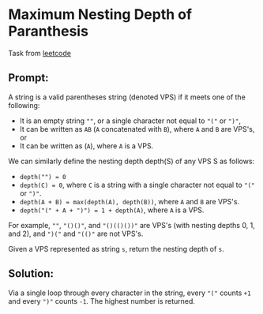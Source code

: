 # Maximum Nesting Depth of Paranthesis

Task from [leetcode](https://leetcode.com/problems/maximum-nesting-depth-of-the-parentheses/)

## Prompt:

A string is a valid parentheses string (denoted VPS) if it meets one of the following:

-   It is an empty string `""`, or a single character not equal to `"("` or `")"`,
-   It can be written as `AB` (`A` concatenated with `B`), where `A` and `B` are VPS's, or
-   It can be written as (`A`), where `A` is a VPS.

We can similarly define the nesting depth depth(S) of any VPS S as follows:

-   `depth("") = 0`
-   `depth(C) = 0`, where `C` is a string with a single character not equal to `"("` or `")"`.
-   `depth(A + B) = max(depth(A), depth(B))`, where `A` and `B` are VPS's.
-   `depth("(" + A + ")") = 1 + depth(A)`, where `A` is a VPS.

For example, `""`, `"()()"`, and `"()(()())"` are VPS's (with nesting depths 0, 1, and 2), and `")("` and `"(()"` are not VPS's.

Given a VPS represented as string `s`, return the nesting depth of `s`.

## Solution:

Via a single loop through every character in the string, every `"("` counts `+1` and every `")"` counts `-1`. The highest number is returned.
